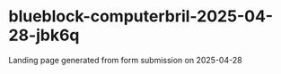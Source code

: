 # blueblock-computerbril-2025-04-28-jbk6q
Landing page generated from form submission on 2025-04-28
